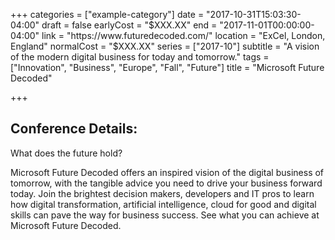 +++
categories = ["example-category"]
date = "2017-10-31T15:03:30-04:00"
draft = false
earlyCost = "$XXX.XX"
end = "2017-11-01T00:00:00-04:00"
link = "https://www.futuredecoded.com/"
location = "ExCel, London, England"
normalCost = "$XXX.XX"
series = ["2017-10"]
subtitle = "A vision of the modern digital business for today and tomorrow."
tags = ["Innovation", "Business", "Europe", "Fall", "Future"]
title = "Microsoft Future Decoded"

+++


## Conference Details: 

What does the future hold?

Microsoft Future Decoded offers an inspired vision of the digital business of tomorrow, with the tangible advice you need to drive your business forward today. Join the brightest decision makers, developers and IT pros to learn how digital  transformation, artificial intelligence, cloud for good and digital skills can pave the way for business success. See what you can achieve at Microsoft Future Decoded.